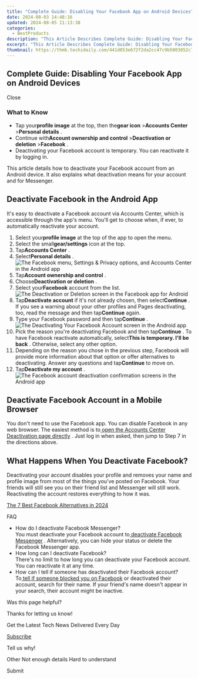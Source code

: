 ```yaml
---
title: "Complete Guide: Disabling Your Facebook App on Android Devices"
date: 2024-08-03 14:48:16
updated: 2024-08-05 11:13:38
categories:
  - BestProducts
description: "This Article Describes Complete Guide: Disabling Your Facebook App on Android Devices"
excerpt: "This Article Describes Complete Guide: Disabling Your Facebook App on Android Devices"
thumbnail: https://thmb.techidaily.com/441d853e672f2da2cc47c9b5003852c7b54a8c4bd29168db916ce8a5c89a69be.jpg
---
```


## Complete Guide: Disabling Your Facebook App on Android Devices

Close 

###  What to Know

* Tap your**profile image** at the top, then the**gear icon** \>**Accounts Center** \>**Personal details** .
* Continue with**Account ownership and control** \>**Deactivation or deletion** \>**Facebook** .
* Deactivating your Facebook account is temporary. You can reactivate it by logging in.

 This article details how to deactivate your Facebook account from an Android device. It also explains what deactivation means for your account and for Messenger.

##  Deactivate Facebook in the Android App 

 It's easy to deactivate a Facebook account via Accounts Center, which is accessible through the app's menu. You'll get to choose when, if ever, to automatically reactivate your account.

1. Select your**profile image** at the top of the app to open the menu.
2. Select the small**gear/settings** icon at the top.
3. Tap**Accounts Center** .
4. Select**Personal details** .  
![The Facebook menu, Settings & Privacy options, and Accounts Center in the Android app](https://www.lifewire.com/thmb/ZOK2G2G8pYR_pTyHiIvvVqCvWXU=/1500x0/filters:no_upscale():max_bytes(150000):strip_icc():format(webp)/facebook-app-accounts-center-c375251a76b74504af032be1825383f1.png)
5. Tap**Account ownership and control** .
6. Choose**Deactivation or deletion** .
7. Select your**Facebook** account from the list.  
![The Deactivation or Deletion screen in the Facebook app for Android](https://www.lifewire.com/thmb/0_3aKbOSQyK_kMobACC7s-cYsFg=/1500x0/filters:no_upscale():max_bytes(150000):strip_icc():format(webp)/deactivation-or-deletion-facebook-71056ad629304dc494c727824de5ca58.png)
8. Tap**Deactivate account** if it's not already chosen, then select**Continue** .  
 If you see a warning about your other profiles and Pages deactivating, too, read the message and then tap**Continue** again.
9. Type your Facebook password and then tap**Continue** .  
![The Deactivating Your Facebook Account screen in the Android app](https://www.lifewire.com/thmb/HokzZoQvoWntknHSUSWHZ_9oxYw=/1500x0/filters:no_upscale():max_bytes(150000):strip_icc():format(webp)/deactivating-facebook-android-701b96301dc74f05b3a9fbb483731752.png)
10. Pick the reason you're deactivating Facebook and then tap**Continue** . To have Facebook reactivate automatically, select**This is temporary. I'll be back** . Otherwise, select any other option.
11. Depending on the reason you chose in the previous step, Facebook will provide more information about that option or offer alternatives to deactivating. Answer any questions and tap**Continue** to move on.
12. Tap**Deactivate my account** .  
![The Facebook account deactivation confirmation screens in the Android app](https://www.lifewire.com/thmb/JdiiHP6qY4VbKC13jiX5SV3bzvQ=/1500x0/filters:no_upscale():max_bytes(150000):strip_icc():format(webp)/confirm-temporary-account-deactivation-facebook-c32092ec5b304419b0fba999283ac352.png)

##  Deactivate Facebook Account in a Mobile Browser 

 You don't need to use the Facebook app. You can disable Facebook in any web browser. The easiest method is to[ open the Accounts Center Deactivation page directly](https://accountscenter.facebook.com/personal%5Finfo/account%5Fownership%5Fand%5Fcontrol/deletion%5Fand%5Fdeactivation/) . Just log in when asked, then jump to Step 7 in the directions above.

##  What Happens When You Deactivate Facebook? 

 Deactivating your account disables your profile and removes your name and profile image from most of the things you've posted on Facebook. Your friends will still see you on their friend list and Messenger will still work. Reactivating the account restores everything to how it was.

[  The 7 Best Facebook Alternatives in 2024 ](https://www.lifewire.com/best-alternatives-to-facebook-5116825) 

 FAQ

* How do I deactivate Facebook Messenger?  
 You must deactivate your Facebook account to[ deactivate Facebook Messenger](https://www.lifewire.com/deactivate-facebook-messenger-5223993) . Alternatively, you can hide your status or delete the Facebook Messenger app.
* How long can I deactivate Facebook?  
 There's no limit to how long you can deactivate your Facebook account. You can reactivate it at any time.
* How can I tell if someone has deactivated their Facebook account?  
 To[ tell if someone blocked you on Facebook](https://www.lifewire.com/how-to-tell-if-you-are-blocked-on-facebook-4165791) or deactivated their account, search for their name. If your friend's name doesn't appear in your search, their account might be inactive.

Was this page helpful?

Thanks for letting us know!

 Get the Latest Tech News Delivered Every Day

[ Subscribe ](https://www.lifewire.com/#) 

Tell us why!

 Other  Not enough details  Hard to understand 

 Submit 

<ins class="adsbygoogle"
     style="display:block"
     data-ad-format="autorelaxed"
     data-ad-client="ca-pub-7571918770474297"
     data-ad-slot="1223367746"></ins>



<ins class="adsbygoogle"
     style="display:block"
     data-ad-client="ca-pub-7571918770474297"
     data-ad-slot="8358498916"
     data-ad-format="auto"
     data-full-width-responsive="true"></ins>
